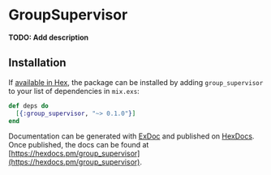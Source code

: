# GroupSupervisor

**TODO: Add description**

## Installation

If [available in Hex](https://hex.pm/docs/publish), the package can be installed
by adding `group_supervisor` to your list of dependencies in `mix.exs`:

```elixir
def deps do
  [{:group_supervisor, "~> 0.1.0"}]
end
```

Documentation can be generated with [ExDoc](https://github.com/elixir-lang/ex_doc)
and published on [HexDocs](https://hexdocs.pm). Once published, the docs can
be found at [https://hexdocs.pm/group_supervisor](https://hexdocs.pm/group_supervisor).

